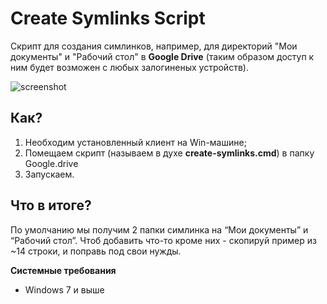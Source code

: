 Create Symlinks Script
=========

Скрипт для создания симлинков, например, для директорий "Мои документы" и "Рабочий стол" в **Google Drive** (таким образом доступ к ним будет возможен с любых залогиненых устройств).

![screenshot](http://habrastorage.org/files/677/7d8/579/6777d85790554fc6a143605058b53773.png)

Как?
----
  1. Необходим установленный клиент на Win-машине;
  2. Помещаем скрипт (называем в духе **create-symlinks.cmd**) в папку Google.drive
  3. Запускаем.


Что в итоге?
----
По умолчанию мы получим 2 папки симлинка на “Мои документы” и “Рабочий стол”. Чтоб добавить что-то кроме них - скопируй пример из ~14 строки, и поправь под свои нужды.

**Системные требования**
  - Windows 7 и выше

